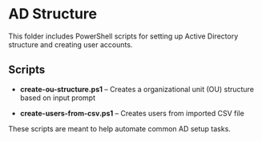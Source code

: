 # AD Structure

This folder includes PowerShell scripts for setting up Active Directory structure and creating user accounts.

## Scripts

- **create-ou-structure.ps1** – Creates a organizational unit (OU) structure based on input prompt

- **create-users-from-csv.ps1** – Creates users from imported CSV file

These scripts are meant to help automate common AD setup tasks.
